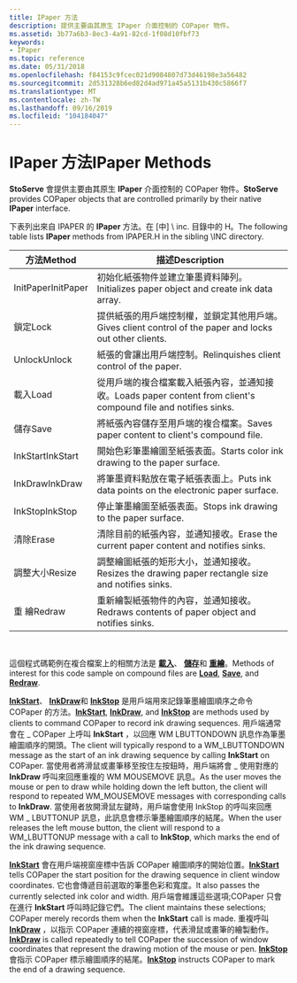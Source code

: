 ```yaml
---
title: IPaper 方法
description: 提供主要由其原生 IPaper 介面控制的 COPaper 物件。
ms.assetid: 3b77a6b3-8ec3-4a91-82cd-1f08d10fbf73
keywords:
- IPaper
ms.topic: reference
ms.date: 05/31/2018
ms.openlocfilehash: f84153c9fcec021d9084807d73d46198e3a56482
ms.sourcegitcommit: 2d531328b6ed82d4ad971a45a5131b430c5866f7
ms.translationtype: MT
ms.contentlocale: zh-TW
ms.lasthandoff: 09/16/2019
ms.locfileid: "104184047"
---
```

# <a name="ipaper-methods"></a><span data-ttu-id="82380-104">IPaper 方法</span><span class="sxs-lookup"><span data-stu-id="82380-104">IPaper Methods</span></span>

<span data-ttu-id="82380-105">**StoServe** 會提供主要由其原生 **IPaper** 介面控制的 COPaper 物件。</span><span class="sxs-lookup"><span data-stu-id="82380-105">**StoServe** provides COPaper objects that are controlled primarily by their native **IPaper** interface.</span></span>

<span data-ttu-id="82380-106">下表列出來自 IPAPER 的 **IPaper** 方法。在 [中] \\ inc. 目錄中的 H。</span><span class="sxs-lookup"><span data-stu-id="82380-106">The following table lists **IPaper** methods from IPAPER.H in the sibling \\INC directory.</span></span>



| <span data-ttu-id="82380-107">方法</span><span class="sxs-lookup"><span data-stu-id="82380-107">Method</span></span>    | <span data-ttu-id="82380-108">描述</span><span class="sxs-lookup"><span data-stu-id="82380-108">Description</span></span>                                                         |
|-----------|---------------------------------------------------------------------|
| <span data-ttu-id="82380-109">InitPaper</span><span class="sxs-lookup"><span data-stu-id="82380-109">InitPaper</span></span> | <span data-ttu-id="82380-110">初始化紙張物件並建立筆墨資料陣列。</span><span class="sxs-lookup"><span data-stu-id="82380-110">Initializes paper object and create ink data array.</span></span>                 |
| <span data-ttu-id="82380-111">鎖定</span><span class="sxs-lookup"><span data-stu-id="82380-111">Lock</span></span>      | <span data-ttu-id="82380-112">提供紙張的用戶端控制權，並鎖定其他用戶端。</span><span class="sxs-lookup"><span data-stu-id="82380-112">Gives client control of the paper and locks out other clients.</span></span>      |
| <span data-ttu-id="82380-113">Unlock</span><span class="sxs-lookup"><span data-stu-id="82380-113">Unlock</span></span>    | <span data-ttu-id="82380-114">紙張的會讓出用戶端控制。</span><span class="sxs-lookup"><span data-stu-id="82380-114">Relinquishes client control of the paper.</span></span>                           |
| <span data-ttu-id="82380-115">載入</span><span class="sxs-lookup"><span data-stu-id="82380-115">Load</span></span>      | <span data-ttu-id="82380-116">從用戶端的複合檔案載入紙張內容，並通知接收。</span><span class="sxs-lookup"><span data-stu-id="82380-116">Loads paper content from client's compound file and notifies sinks.</span></span> |
| <span data-ttu-id="82380-117">儲存</span><span class="sxs-lookup"><span data-stu-id="82380-117">Save</span></span>      | <span data-ttu-id="82380-118">將紙張內容儲存至用戶端的複合檔案。</span><span class="sxs-lookup"><span data-stu-id="82380-118">Saves paper content to client's compound file.</span></span>                      |
| <span data-ttu-id="82380-119">InkStart</span><span class="sxs-lookup"><span data-stu-id="82380-119">InkStart</span></span>  | <span data-ttu-id="82380-120">開始色彩筆墨繪圖至紙張表面。</span><span class="sxs-lookup"><span data-stu-id="82380-120">Starts color ink drawing to the paper surface.</span></span>                      |
| <span data-ttu-id="82380-121">InkDraw</span><span class="sxs-lookup"><span data-stu-id="82380-121">InkDraw</span></span>   | <span data-ttu-id="82380-122">將筆墨資料點放在電子紙張表面上。</span><span class="sxs-lookup"><span data-stu-id="82380-122">Puts ink data points on the electronic paper surface.</span></span>               |
| <span data-ttu-id="82380-123">InkStop</span><span class="sxs-lookup"><span data-stu-id="82380-123">InkStop</span></span>   | <span data-ttu-id="82380-124">停止筆墨繪圖至紙張表面。</span><span class="sxs-lookup"><span data-stu-id="82380-124">Stops ink drawing to the paper surface.</span></span>                             |
| <span data-ttu-id="82380-125">清除</span><span class="sxs-lookup"><span data-stu-id="82380-125">Erase</span></span>     | <span data-ttu-id="82380-126">清除目前的紙張內容，並通知接收。</span><span class="sxs-lookup"><span data-stu-id="82380-126">Erase the current paper content and notifies sinks.</span></span>                 |
| <span data-ttu-id="82380-127">調整大小</span><span class="sxs-lookup"><span data-stu-id="82380-127">Resize</span></span>    | <span data-ttu-id="82380-128">調整繪圖紙張的矩形大小，並通知接收。</span><span class="sxs-lookup"><span data-stu-id="82380-128">Resizes the drawing paper rectangle size and notifies sinks.</span></span>        |
| <span data-ttu-id="82380-129">重 繪</span><span class="sxs-lookup"><span data-stu-id="82380-129">Redraw</span></span>    | <span data-ttu-id="82380-130">重新繪製紙張物件的內容，並通知接收。</span><span class="sxs-lookup"><span data-stu-id="82380-130">Redraws contents of paper object and notifies sinks.</span></span>                |



 

<span data-ttu-id="82380-131">這個程式碼範例在複合檔案上的相關方法是 [**載入**](ipaper--load.md)、 [**儲存**](ipaper--save.md)和 [**重繪**](ipaper--redraw.md)。</span><span class="sxs-lookup"><span data-stu-id="82380-131">Methods of interest for this code sample on compound files are [**Load**](ipaper--load.md), [**Save**](ipaper--save.md), and [**Redraw**](ipaper--redraw.md).</span></span>

<span data-ttu-id="82380-132">[**InkStart**](inkstart-method.md)、 [**InkDraw**](inkdraw-method.md)和 [**InkStop**](cguipaper-methods.md) 是用戶端用來記錄筆墨繪圖順序之命令 COPaper 的方法。</span><span class="sxs-lookup"><span data-stu-id="82380-132">[**InkStart**](inkstart-method.md), [**InkDraw**](inkdraw-method.md), and [**InkStop**](cguipaper-methods.md) are methods used by clients to command COPaper to record ink drawing sequences.</span></span> <span data-ttu-id="82380-133">用戶端通常會在 \_ COPaper 上呼叫 **InkStart** ，以回應 WM LBUTTONDOWN 訊息作為筆墨繪圖順序的開頭。</span><span class="sxs-lookup"><span data-stu-id="82380-133">The client will typically respond to a WM\_LBUTTONDOWN message as the start of an ink drawing sequence by calling **InkStart** on COPaper.</span></span> <span data-ttu-id="82380-134">當使用者將滑鼠或畫筆移至按住左按鈕時，用戶端將會 \_ 使用對應的 **InkDraw** 呼叫來回應重複的 WM MOUSEMOVE 訊息。</span><span class="sxs-lookup"><span data-stu-id="82380-134">As the user moves the mouse or pen to draw while holding down the left button, the client will respond to repeated WM\_MOUSEMOVE messages with corresponding calls to **InkDraw**.</span></span> <span data-ttu-id="82380-135">當使用者放開滑鼠左鍵時，用戶端會使用 InkStop 的呼叫來回應 WM \_ LBUTTONUP 訊息，此訊息會標示筆墨繪圖順序的結尾。</span><span class="sxs-lookup"><span data-stu-id="82380-135">When the user releases the left mouse button, the client will respond to a WM\_LBUTTONUP message with a call to **InkStop**, which marks the end of the ink drawing sequence.</span></span>

<span data-ttu-id="82380-136">[**InkStart**](inkstart-method.md) 會在用戶端視窗座標中告訴 COPaper 繪圖順序的開始位置。</span><span class="sxs-lookup"><span data-stu-id="82380-136">[**InkStart**](inkstart-method.md) tells COPaper the start position for the drawing sequence in client window coordinates.</span></span> <span data-ttu-id="82380-137">它也會傳遞目前選取的筆墨色彩和寬度。</span><span class="sxs-lookup"><span data-stu-id="82380-137">It also passes the currently selected ink color and width.</span></span> <span data-ttu-id="82380-138">用戶端會維護這些選項;COPaper 只會在進行 **InkStart** 呼叫時記錄它們。</span><span class="sxs-lookup"><span data-stu-id="82380-138">The client maintains these selections; COPaper merely records them when the **InkStart** call is made.</span></span> <span data-ttu-id="82380-139">重複呼叫 [**InkDraw**](inkdraw-method.md) ，以指示 COPaper 連續的視窗座標，代表滑鼠或畫筆的繪製動作。</span><span class="sxs-lookup"><span data-stu-id="82380-139">[**InkDraw**](inkdraw-method.md) is called repeatedly to tell COPaper the succession of window coordinates that represent the drawing motion of the mouse or pen.</span></span> <span data-ttu-id="82380-140">[**InkStop**](cguipaper-methods.md) 會指示 COPaper 標示繪圖順序的結尾。</span><span class="sxs-lookup"><span data-stu-id="82380-140">[**InkStop**](cguipaper-methods.md) instructs COPaper to mark the end of a drawing sequence.</span></span>

 

 




